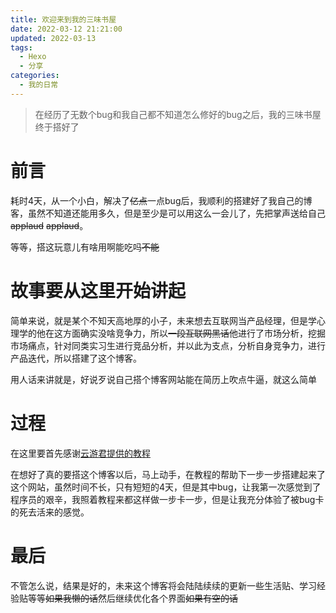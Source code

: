 ```yaml
---
title: 欢迎来到我的三味书屋
date: 2022-03-12 21:21:00
updated: 2022-03-13
tags:
  - Hexo
  - 分享
categories: 
  - 我的日常 
---
```


> 在经历了无数个bug和我自己都不知道怎么修好的bug之后，我的三味书屋终于搭好了

# 前言

耗时4天，从一个小白，解决了~~亿点~~一点bug后，我顺利的搭建好了我自己的博客，虽然不知道还能用多久，但是至少是可以用这么一会儿了，先把掌声送给自己~~applaud~~ ~~applaud~~。

等等，搭这玩意儿有啥用啊能吃吗~~不能~~

# 故事要从这里开始讲起

简单来说，就是某个不知天高地厚的小子，未来想去互联网当产品经理，但是学心理学的他在这方面确实没啥竞争力，所以~~一段互联网黑话~~他进行了市场分析，挖掘市场痛点，针对同类实习生进行竞品分析，并以此为支点，分析自身竞争力，进行产品迭代，所以搭建了这个博客。

用人话来讲就是，好说歹说自己搭个博客网站能在简历上吹点牛逼，就这么简单

# 过程
在这里要首先感谢[云游君提供的教程](https://www.yunyoujun.cn/share/how-to-build-your-site/)

在想好了真的要搭这个博客以后，马上动手，在教程的帮助下一步一步搭建起来了这个网站，虽然时间不长，只有短短的4天，但是其中bug，让我第一次感觉到了程序员的艰辛，我照着教程来都这样做一步卡一步，但是让我充分体验了被bug卡的死去活来的感觉。

# 最后
不管怎么说，结果是好的，未来这个博客将会陆陆续续的更新一些生活贴、学习经验贴等等~~如果我懒的话~~然后继续优化各个界面~~如果有空的话~~